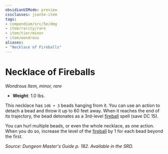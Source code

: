 ```yaml
---
obsidianUIMode: preview
cssclasses: json5e-item
tags:
- compendium/src/5e/dmg
- item/rarity/rare
- item/tier/minor
- item/wondrous
aliases: 
- "Necklace of Fireballs"
---
```

# Necklace of Fireballs
*Wondrous Item, minor, rare*  

- **Weight**: 1.0 lbs.

This necklace has `1d6 + 3` beads hanging from it. You can use an action to detach a bead and throw it up to 60 feet away. When it reaches the end of its trajectory, the bead detonates as a 3rd-level [fireball](/compendium/spells/fireball.md) spell (save DC 15).

You can hurl multiple beads, or even the whole necklace, as one action. When you do so, increase the level of the [fireball](/compendium/spells/fireball.md) by 1 for each bead beyond the first.

*Source: Dungeon Master's Guide p. 182. Available in the SRD.*